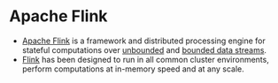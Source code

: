 # Apache Flink
- [Apache Flink](https://flink.apache.org/what-is-flink/flink-architecture/) is a framework and distributed processing engine for stateful computations over [unbounded](ProcessingTypes/StreamProcessing.md) and [bounded data streams](ProcessingTypes/BatchProcessing.md). 
- [Flink]() has been designed to run in all common cluster environments, perform computations at in-memory speed and at any scale.